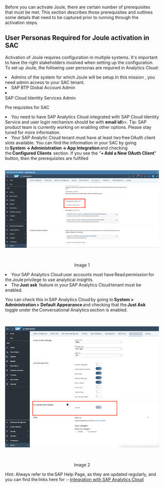 Before you can activate Joule, there are certain number of prerequisites that must be met. This section describes those prerequisites and outlines some details that need to be captured prior to running through the activation steps. 

## User Personas Required for Joule activation in SAC
Activation of Joule requires configuration in multiple systems. It's important to have the right stakeholders involved when setting up the configuration. To set up Joule, the following user personas are required in Analytics Cloud: 

<li>Admins of the system for which Joule will be setup.In this mission , you need admin access to your SAC tenant.</li>
<li>SAP BTP Global Account Admin</li>
<li></li>SAP Cloud Identity Services Admin</li>

Pre requisites for SAC
<li>You need to have SAP Analytics Cloud integrated with SAP Cloud Identity Service and user login nechanism should be with <b>email id</b>b>.
Tip: SAP product team is currently working on enabling other options. Please stay tuned for more information.
   
<li>Your SAP Analytic Cloud tenant must have at least two free OAuth client slots available. You can find the information in your SAC by going to <b>System -> Administration -> App Integration</b> and checking the <b>Configured Clients </b> section. If you see the “<b>+ Add a New OAuth Client</b>” button, then the prerequisites are fulfilled </li>

   <br>
<p align="center"> 
<img src="images/2.1.1.png"> 
</p>
<br>
<p align="center" <b>Image 1</b> </p>

<li>Your SAP Analytics Cloud user accounts must have Read permission for the Joule privilege to use analytical insights. </li>

<li>The <b>Just ask </b> feature in your SAP Analytics Cloud tenant must be enabled. </li>

You can check this in SAP Analytics Cloud by going to <b>System > Administration > Default Appearance</b> and checking that the <b>Just Ask</b> toggle under the Conversational Analytics section is enabled. 

   <br>
<p align="center"> 
<img src="images/2.1.2.png"> 
</p>
<br>
<p align="center" <b>Image 2</b> </p>

Hint: Always refer to the SAP Help Page, as they are updated regularly, and you can find the links here for :- <a href="https://help.sap.com/docs/joule/integrating-joule-with-sap/integration-with-sap-analytics-cloud">Integration with SAP Analytics Cloud </a> 

